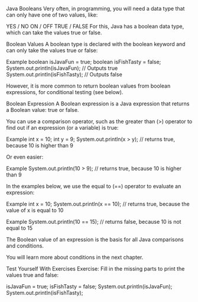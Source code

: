 Java Booleans
Very often, in programming, you will need a data type that can only have one of two values, like:

YES / NO
ON / OFF
TRUE / FALSE
For this, Java has a boolean data type, which can take the values true or false.

Boolean Values
A boolean type is declared with the boolean keyword and can only take the values true or false:

Example
boolean isJavaFun = true;
boolean isFishTasty = false;
System.out.println(isJavaFun);     // Outputs true
System.out.println(isFishTasty);   // Outputs false

However, it is more common to return boolean values from boolean expressions, for conditional testing (see below).

Boolean Expression
A Boolean expression is a Java expression that returns a Boolean value: true or false.

You can use a comparison operator, such as the greater than (>) operator to find out if an expression (or a variable) is true:

Example
int x = 10;
int y = 9;
System.out.println(x > y); // returns true, because 10 is higher than 9

Or even easier:

Example
System.out.println(10 > 9); // returns true, because 10 is higher than 9

In the examples below, we use the equal to (==) operator to evaluate an expression:

Example
int x = 10;
System.out.println(x == 10); // returns true, because the value of x is equal to 10

Example
System.out.println(10 == 15); // returns false, because 10 is not equal to 15

The Boolean value of an expression is the basis for all Java comparisons and conditions.

You will learn more about conditions in the next chapter.

Test Yourself With Exercises
Exercise:
Fill in the missing parts to print the values true and false:

 isJavaFun = true;
 isFishTasty = false;
System.out.println(isJavaFun);
System.out.println(isFishTasty);
